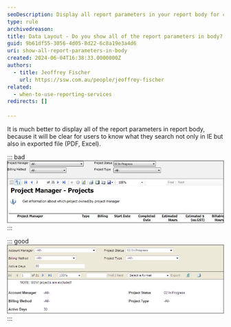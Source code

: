 ```yaml
---
seoDescription: Display all report parameters in your report body for clear user understanding across platforms like IE, PDF, and Excel.
type: rule
archivedreason:
title: Data Layout - Do you show all of the report parameters in body?
guid: 9b61df55-3056-4d05-8d22-6c8a19e3a4d6
uri: show-all-report-parameters-in-body
created: 2024-06-04T16:38:33.0000000Z
authors: 
  - title: Jeoffrey Fischer
    url: https://ssw.com.au/people/jeoffrey-fischer
related:
  - when-to-use-reporting-services
redirects: []

---
```


It is much better to display all of the report parameters in report body, because it will be clear for users to know what they search not only in IE but also in exported file (PDF, Excel).
<!--endintro-->

::: bad  
![Figure: Bad example - Not displaying all report parameters](RSReportParameters_bad.gif)  
:::

::: good  
![Figure: Good example - Displaying all report parameters](RSReportParameters_good.gif)
:::